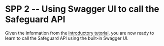 # SPP 2 -- Using Swagger UI to call the Safeguard API

Given the information from the [introductory tutorial](../spp1-introduction),
you are now ready to learn to call the Safeguard API using the built-in Swagger
UI.
